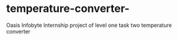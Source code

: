 # temperature-converter-  
Oasis Infobyte Internship project of level one task two temperature converter 
